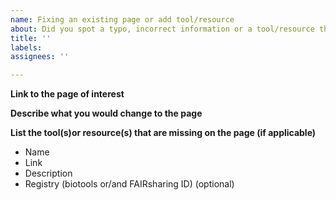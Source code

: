 ```yaml
---
name: Fixing an existing page or add tool/resource
about: Did you spot a typo, incorrect information or a tool/resource that is missing? Click here
title: ''
labels: 
assignees: ''

---
```


**Link to the page of interest**



**Describe what you would change to the page**


**List the tool(s)or resource(s) that are missing on the page (if applicable)**
- Name
- Link
- Description
- Registry (biotools or/and FAIRsharing ID) (optional)